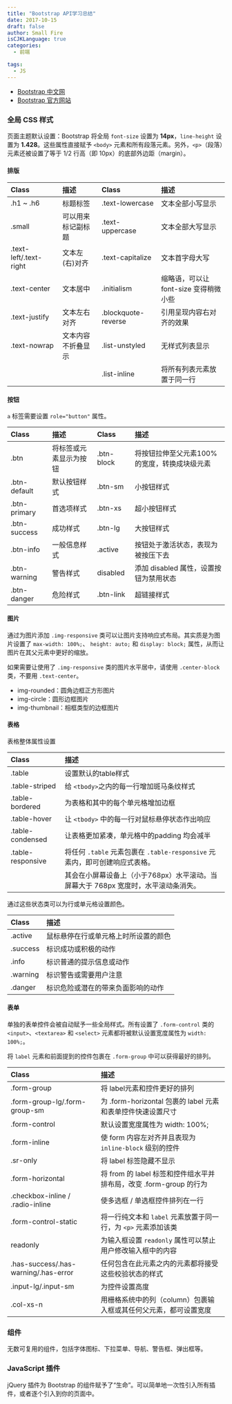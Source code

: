 ```yaml
---
title: "Bootstrap API学习总结"
date: 2017-10-15
draft: false
author: Small Fire
isCJKLanguage: true
categories: 
  - 前端

tags: 
  - JS
---
```


- [Bootstrap 中文网](https://v3.bootcss.com/)
- [Bootstrap 官方网站](https://getbootstrap.com/)

### 全局 CSS 样式

页面主题默认设置：Bootstrap 将全局 `font-size` 设置为 **14px**，`line-height` 设置为 **1.428**。这些属性直接赋予 `<body>` 元素和所有段落元素。另外，`<p>`（段落）元素还被设置了等于 1/2 行高（即 10px）的底部外边距（margin）。

#### 排版

| Class                  | 描述               | Class               | 描述                                  |
| :--------------------- | :----------------- | :------------------ | :------------------------------------ |
| .h1 ~ .h6              | 标题标签           | .text-lowercase     | 文本全部小写显示                      |
| .small                 | 可以用来标记副标题 | .text-uppercase     | 文本全部大写显示                      |
| .text-left/.text-right | 文本左(右)对齐     | .text-capitalize    | 文本首字母大写                        |
| .text-center           | 文本居中           | .initialism         | 缩略语，可以让 font-size 变得稍微小些 |
| .text-justify          | 文本左右对齐       | .blockquote-reverse | 引用呈现内容右对齐的效果              |
| .text-nowrap           | 文本内容不折叠显示 | .list-unstyled      | 无样式列表显示                        |
|                        |                    | .list-inline        | 将所有列表元素放置于同一行            |

#### 按钮

`a` 标签需要设置 `role="button"` 属性。

| Class        | 描述                   | Class      | 描述                                         |
| :----------- | :--------------------- | :--------- | :------------------------------------------- |
| .btn         | 将标签或元素显示为按钮 | .btn-block | 将按钮拉伸至父元素100%的宽度，转换成块级元素 |
| .btn-default | 默认按钮样式           | .btn-sm    | 小按钮样式                                   |
| .btn-primary | 首选项样式             | .btn-xs    | 超小按钮样式                                 |
| .btn-success | 成功样式               | .btn-lg    | 大按钮样式                                   |
| .btn-info    | 一般信息样式           | .active    | 按钮处于激活状态，表现为被按压下去           |
| .btn-warning | 警告样式               | disabled   | 添加 disabled 属性，设置按钮为禁用状态       |
| .btn-danger  | 危险样式               | .btn-link  | 超链接样式                                   |

#### 图片

通过为图片添加 `.img-responsive` 类可以让图片支持响应式布局。其实质是为图片设置了 `max-width: 100%;`、 `height: auto;` 和 `display: block;` 属性，从而让图片在其父元素中更好的缩放。

如果需要让使用了 `.img-responsive` 类的图片水平居中，请使用 `.center-block` 类，不要用 `.text-center`。

- img-rounded：圆角边框正方形图片
- img-circle：圆形边框图片
- img-thumbnail：相框类型的边框图片

#### 表格

表格整体属性设置

| Class             | 描述                                                         |
| :---------------- | :----------------------------------------------------------- |
| .table            | 设置默认的table样式                                          |
| .table-striped    | 给 `<tbody>`之内的每一行增加斑马条纹样式                     |
| .table-bordered   | 为表格和其中的每个单元格增加边框                             |
| .table-hover      | 让 `<tbody>` 中的每一行对鼠标悬停状态作出响应                |
| .table-condensed  | 让表格更加紧凑，单元格中的padding 均会减半                   |
| .table-responsive | 将任何 `.table` 元素包裹在 `.table-responsive` 元素内，即可创建响应式表格。 |
|                   | 其会在小屏幕设备上（小于768px）水平滚动。当屏幕大于 768px 宽度时，水平滚动条消失。 |

通过这些状态类可以为行或单元格设置颜色。

| Class    | 描述                                 |
| :------- | :----------------------------------- |
| .active  | 鼠标悬停在行或单元格上时所设置的颜色 |
| .success | 标识成功或积极的动作                 |
| .info    | 标识普通的提示信息或动作             |
| .warning | 标识警告或需要用户注意               |
| .danger  | 标识危险或潜在的带来负面影响的动作   |

#### 表单

单独的表单控件会被自动赋予一些全局样式。所有设置了 `.form-control` 类的 `<input>`、`<textarea>` 和 `<select>` 元素都将被默认设置宽度属性为 `width: 100%;`。 

将 `label` 元素和前面提到的控件包裹在 `.form-group` 中可以获得最好的排列。

| Class                                | 描述                                                         |
| :----------------------------------- | :----------------------------------------------------------- |
| .form-group                          | 将 label元素和控件更好的排列                                 |
| .form-group-lg/.form-group-sm        | 为 .form-horizontal 包裹的 label 元素和表单控件快速设置尺寸  |
| .form-control                        | 默认设置宽度属性为  width: 100%;                             |
| .form-inline                         | 使 form 内容左对齐并且表现为 `inline-block` 级别的控件       |
| .sr-only                             | 将 label 标签隐藏不显示                                      |
| .form-horizontal                     | 将 from 的 label 标签和控件组水平并排布局，改变 .form-group 的行为 |
| .checkbox-inline / .radio-inline     | 使多选框 / 单选框控件排列在一行                              |
| .form-control-static                 | 将一行纯文本和 `label` 元素放置于同一行，为 `<p>` 元素添加该类 |
| readonly                             | 为输入框设置 `readonly` 属性可以禁止用户修改输入框中的内容   |
| .has-success/.has-warning/.has-error | 任何包含在此元素之内的元素都将接受这些校验状态的样式         |
| .input-lg/.input-sm                  | 为控件设置高度                                               |
| .col-xs-n                            | 用栅格系统中的列（column）包裹输入框或其任何父元素，都可设置宽度 |

### 组件

无数可复用的组件，包括字体图标、下拉菜单、导航、警告框、弹出框等。

### JavaScript 插件

jQuery 插件为 Bootstrap 的组件赋予了“生命”。可以简单地一次性引入所有插件，或者逐个引入到你的页面中。